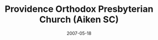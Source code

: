 ---
date: &id001 2007-05-18
end_date: null
location:
  address: null
  city: Aiken
  state: SC
minister:
- end: 2007-01-01
  name: Mark Larson
  start: 2005-01-01
  type: Pastor
- end: 2012-11-30
  name: Kevin Medcalf
  start: 2007-01-01
  type: Pastor
ministers:
- Mark Larson
- Kevin Medcalf
name: Providence Orthodox Presbyterian Church
names:
- end: 2007-05-18
  name: Providence Orthodox Presbyterian Chapel
  start: 2004-08-06
- end: 2012-11-30
  name: Providence Orthodox Presbyterian Church
  start: 2007-05-18
origination_date: *id001
raw_data: "SOUTH CAROLINA\tAiken\n\nProvidence Orthodox Presbyterian Chapel  (August\
  \ 6, 2004-May 18, 2007)\nProvidence Orthodox Presbyterian Church  (May 18, 2007-November\
  \ 30, 2012)\nPastors: Mark Larson, 2005-7\nKevin Medcalf, 2007-12\n"
received_from: null
states:
- SC
status:
  active: false
  end_date: 2012-11-30
  reason: null
  received_from: null
  withdrawal_to: null
title: Providence Orthodox Presbyterian Church (Aiken SC)
year_established:
- 2007

---